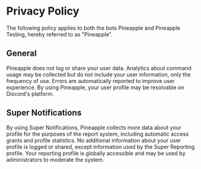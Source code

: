 # Privacy Policy
The following policy applies to both the bots Pineapple and Pineapple Testing, hereby referred to as "Pineapple".

## General
Pineapple does not log or share your user data. Analytics about command usage may be collected but do not include your user information, only the frequency of use. Errors are automatically reported to improve user experience. By using Pineapple, your user profile may be resolvable on Discord's platform.

## Super Notifications
By using Super Notifications, Pineapple collects more data about your profile for the purposes of the report system, including automatic access grants and profile statistics. No additional information about your user profile is logged or shared, except information used by the Super Reporting profile. Your reporting profile is globally accessible and may be used by administrators to moderate the system.